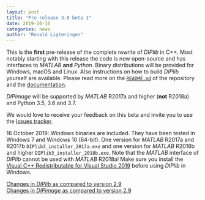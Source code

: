 ```yaml
---
layout: post
title: "Pre-release 3.0 beta 1"
date: 2019-10-16
categories: news
author: "Ronald Ligteringen"
---
```


This is the **first** pre-release of the complete rewrite of *DIPlib* in C++. Most notably starting
with this release the code is now open-source and has interfaces to *MATLAB* **and** *Python*.
Binary distributions will be provided for Windows, macOS and Linux.
Also instructions on how to build *DIPlib* yourself are available.
Please read more on the [`README.md`](https://github.com/DIPlib/diplib/blob/master/README.md)
of the repository and the [documentation](/diplib-docs/).

*DIPimage* will be supported by *MATLAB* R2017a and higher (**not** R2018a) and Python 3.5, 3.6 and 3.7.

We would love to receive your feedback on this beta and invite you to use the
[Issues tracker](https://github.com/DIPlib/diplib/issues).

16 October 2019: Windows binaries are included. They have been tested in Windows 7 and Windows 10 (64-bit).
One version for *MATLAB* R2017a and R2017b `DIPlib3_installer_2017a.exe` and one version for *MATLAB* R2018b
and higher `DIPlib3_installer_2018b.exe`. Note that the *MATLAB* interface of *DIPlib* cannot be used with
*MATLAB* R2018a! Make sure you install the
[Visual C++ Redistributable for Visual Studio 2019](https://aka.ms/vs/16/release/VC_redist.x64.exe)
before using *DIPlib* in Windows.

[Changes in *DIPlib* as compared to version 2.9](/changelogs/diplib_3.0b1.html)  
[Changes in *DIPimage* as compared to version 2.9](/changelogs/dipimage_3.0b1.html)
